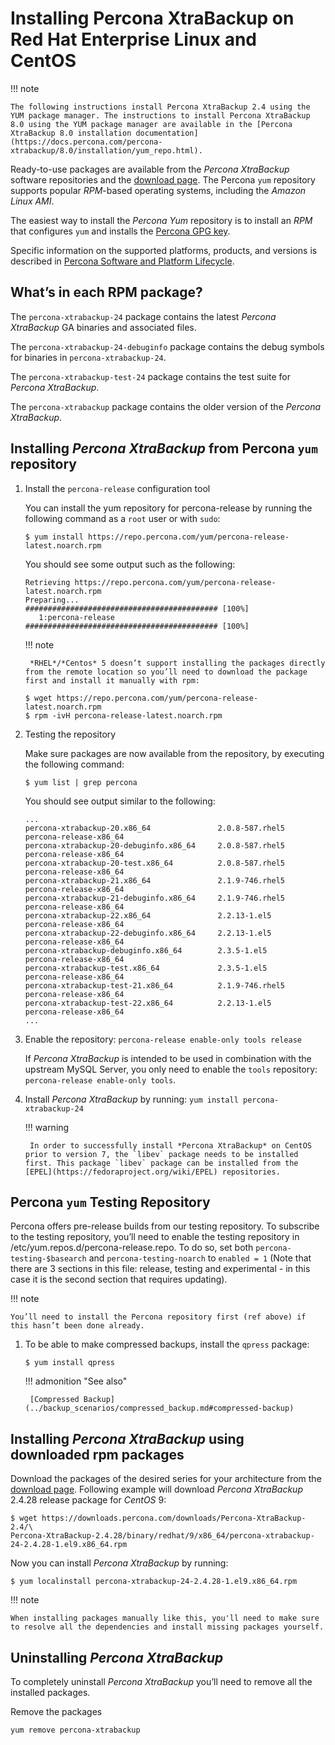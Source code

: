 # Installing Percona XtraBackup on Red Hat Enterprise Linux and CentOS

!!! note

    The following instructions install Percona XtraBackup 2.4 using the YUM package manager. The instructions to install Percona XtraBackup 8.0 using the YUM package manager are available in the [Percona XtraBackup 8.0 installation documentation](https://docs.percona.com/percona-xtrabackup/8.0/installation/yum_repo.html).

Ready-to-use packages are available from the *Percona XtraBackup* software
repositories and the [download page](https://www.percona.com/downloads/). The Percona
`yum` repository supports popular *RPM*-based operating systems,
including the *Amazon Linux AMI*.

The easiest way to install the *Percona Yum* repository is to install an *RPM*
that configures `yum` and installs the [Percona GPG key](https://repo.percona.com/yum/PERCONA-PACKAGING-KEY).

Specific information on the supported platforms, products, and versions is described in [Percona Software and Platform Lifecycle](https://www.percona.com/services/policies/percona-software-platform-lifecycle#mysql).

## What’s in each RPM package?

The `percona-xtrabackup-24` package contains the latest *Percona XtraBackup*
GA binaries and associated files.

The `percona-xtrabackup-24-debuginfo` package contains the debug symbols for
binaries in `percona-xtrabackup-24`.

The `percona-xtrabackup-test-24` package contains the test suite for *Percona XtraBackup*.

The `percona-xtrabackup` package contains the older version of the
*Percona XtraBackup*.

## Installing *Percona XtraBackup* from Percona `yum` repository

1. Install the `percona-release` configuration tool

    You can install the yum repository for percona-release
    by running the following command as a `root` user or with
    `sudo`:

    ```shell
    $ yum install https://repo.percona.com/yum/percona-release-latest.noarch.rpm
    ```

    You should see some output such as the following:

    ```text
    Retrieving https://repo.percona.com/yum/percona-release-latest.noarch.rpm
    Preparing...                ########################################### [100%]
       1:percona-release        ########################################### [100%]
    ```

    !!! note

        *RHEL*/*Centos* 5 doesn’t support installing the packages directly from the remote location so you’ll need to download the package first and install it manually with rpm:

    ```shell
    $ wget https://repo.percona.com/yum/percona-release-latest.noarch.rpm
    $ rpm -ivH percona-release-latest.noarch.rpm
    ```

2. Testing the repository

    Make sure packages are now available from the repository, by executing the
    following command:

    ```shell
    $ yum list | grep percona
    ```

    You should see output similar to the following:

    ```text
    ...
    percona-xtrabackup-20.x86_64               2.0.8-587.rhel5             percona-release-x86_64
    percona-xtrabackup-20-debuginfo.x86_64     2.0.8-587.rhel5             percona-release-x86_64
    percona-xtrabackup-20-test.x86_64          2.0.8-587.rhel5             percona-release-x86_64
    percona-xtrabackup-21.x86_64               2.1.9-746.rhel5             percona-release-x86_64
    percona-xtrabackup-21-debuginfo.x86_64     2.1.9-746.rhel5             percona-release-x86_64
    percona-xtrabackup-22.x86_64               2.2.13-1.el5                percona-release-x86_64
    percona-xtrabackup-22-debuginfo.x86_64     2.2.13-1.el5                percona-release-x86_64
    percona-xtrabackup-debuginfo.x86_64        2.3.5-1.el5                 percona-release-x86_64
    percona-xtrabackup-test.x86_64             2.3.5-1.el5                 percona-release-x86_64
    percona-xtrabackup-test-21.x86_64          2.1.9-746.rhel5             percona-release-x86_64
    percona-xtrabackup-test-22.x86_64          2.2.13-1.el5                percona-release-x86_64
    ...
    ```

3. Enable the repository: `percona-release enable-only tools release`

    If *Percona XtraBackup* is intended to be used in combination with
    the upstream MySQL Server, you only need to enable the `tools`
    repository: `percona-release enable-only tools`.

4. Install *Percona XtraBackup* by running:  `yum install percona-xtrabackup-24`

    !!! warning

        In order to successfully install *Percona XtraBackup* on CentOS prior to version 7, the `libev` package needs to be installed first. This package `libev` package can be installed from the [EPEL](https://fedoraproject.org/wiki/EPEL) repositories.

## Percona `yum` Testing Repository

Percona offers pre-release builds from our testing repository. To subscribe to
the testing repository, you’ll need to enable the testing repository in
/etc/yum.repos.d/percona-release.repo. To do so, set both
`percona-testing-$basearch` and `percona-testing-noarch` to
`enabled = 1` (Note that there are 3 sections in this file: release, testing
and experimental - in this case it is the second section that requires
updating). 

!!! note

    You’ll need to install the Percona repository first (ref above) if this hasn’t been done already.

1. To be able to make compressed backups, install the `qpress` package:
   
    ```shell
    $ yum install qpress
    ```

    !!! admonition "See also"

        [Compressed Backup](../backup_scenarios/compressed_backup.md#compressed-backup)

## Installing *Percona XtraBackup* using downloaded rpm packages

Download the packages of the desired series for your architecture from the
[download page](https://www.percona.com/downloads). Following
example will download *Percona XtraBackup* 2.4.28 release package for
*CentOS* 9:

```shell
$ wget https://downloads.percona.com/downloads/Percona-XtraBackup-2.4/\
Percona-XtraBackup-2.4.28/binary/redhat/9/x86_64/percona-xtrabackup-24-2.4.28-1.el9.x86_64.rpm
```

Now you can install *Percona XtraBackup* by running:

```shell
$ yum localinstall percona-xtrabackup-24-2.4.28-1.el9.x86_64.rpm
```

!!! note

    When installing packages manually like this, you'll need to make sure to resolve all the dependencies and install missing packages yourself.

## Uninstalling *Percona XtraBackup*

To completely uninstall *Percona XtraBackup* you’ll need to remove all the
installed packages.

Remove the packages

```shell
yum remove percona-xtrabackup
```
